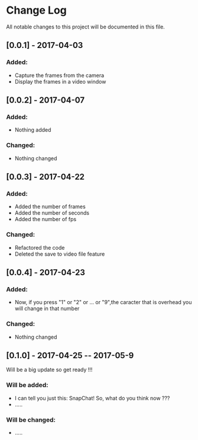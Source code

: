 # Change Log
All notable changes to this project will be documented in this file.

## [0.0.1] - 2017-04-03

### Added:
- Capture the frames from the camera
- Display the frames in a video window


## [0.0.2] - 2017-04-07

### Added:
- Nothing added

### Changed:
- Nothing changed


## [0.0.3] - 2017-04-22

### Added:
- Added the number of frames
- Added the number of seconds
- Added the number of fps

### Changed:
- Refactored the code
- Deleted the save to video file feature


## [0.0.4] - 2017-04-23

### Added:
- Now, if you press "1" or "2" or ... or "9",the caracter that is overhead you will change in that number 

### Changed:
- Nothing changed

## [0.1.0] - 2017-04-25 -- 2017-05-9

Will be a big update so get ready !!! 

### Will be added:
- I can tell you just this: SnapChat! So, what do you think now ???
- .....

### Will be changed:
- .....